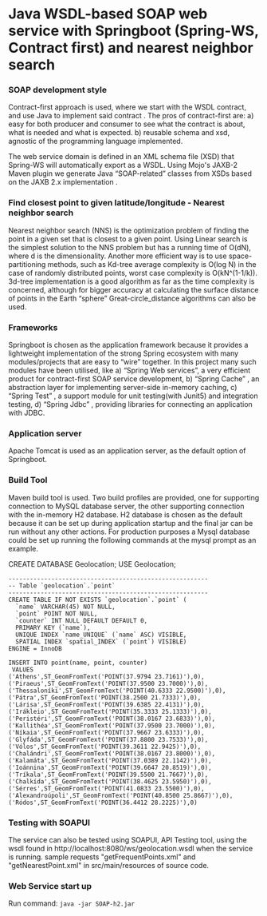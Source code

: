 # Java WSDL-based SOAP web service with Springboot (Spring-WS, Contract first) and nearest neighbor search

### SOAP development style
Contract-first approach is used, where we start with the WSDL contract, and use Java to implement said contract . The pros of contract-first are: a) easy for both producer and consumer to see what the contract is about, what is needed and what is expected. b) reusable schema and xsd, agnostic of the programming language implemented.

The web service domain is defined in an XML schema file (XSD) that Spring-WS will automatically export as a WSDL. Using Mojo's JAXB-2 Maven plugin we generate Java “SOAP-related” classes from XSDs based on the JAXB 2.x implementation .

### Find closest point to given latitude/longitude - Nearest neighbor search
Nearest neighbor search (NNS) is the optimization problem of finding the point in a given set that is closest to a given point. Using Linear search is the simplest solution to the NNS problem but has a running time of O(dN), where d is the dimensionality. Another more efficient way is to use space-partitioning methods, such as Kd-tree average complexity is O(log N) in the case of randomly distributed points, worst case complexity is O(kN^(1-1/k)). 3d-tree implementation is a good algorithm as far as the time complexity is concerned, although for bigger accuracy at calculating the surface distance of points in the Earth “sphere” Great-circle_distance algorithms can also be used.

### Frameworks
Springboot is chosen as the application framework because it provides a lightweight  implementation of the strong Spring ecosystem with many modules/projects that are easy to “wire” together. In this project many such modules have been utilised, like a) “Spring Web services”, a very efficient product for contract-first SOAP service development, b) “Spring Cache” , an abstraction layer for implementing server-side in-memory caching, c) “Spring Test” , a support module for unit testing(with Junit5) and integration testing, d) “Spring Jdbc” , providing libraries for connecting an application with JDBC. 

### Application server
Apache Tomcat is used as an application server, as the default option of Springboot.

### Build Tool
Maven build tool is used. Two build profiles are provided, one for supporting connection to MySQL database server, the other supporting connection with the in-memory H2 database. H2 database is chosen as the default because it can be set up during application startup and the final jar can be run without any other actions. For production purposes a Mysql database could be set up running the following commands at the mysql prompt as an example.

CREATE DATABASE Geolocation;
USE Geolocation;

```
--------------------------------------------------------
-- Table `geolocation`.`point`
--------------------------------------------------------
CREATE TABLE IF NOT EXISTS `geolocation`.`point` (
  `name` VARCHAR(45) NOT NULL,
  `point` POINT NOT NULL,
  `counter` INT NULL DEFAULT DEFAULT 0,
  PRIMARY KEY (`name`),
  UNIQUE INDEX `name_UNIQUE` (`name` ASC) VISIBLE,
  SPATIAL INDEX `spatial_INDEX` (`point`) VISIBLE)
ENGINE = InnoDB

INSERT INTO point(name, point, counter)
 VALUES 
('Athens',ST_GeomFromText('POINT(37.9794 23.7161)'),0),
('Piraeus',ST_GeomFromText('POINT(37.9500 23.7000)'),0),
('Thessaloníki',ST_GeomFromText('POINT(40.6333 22.9500)'),0),
('Pátra',ST_GeomFromText('POINT(38.2500 21.7333)'),0),
('Lárisa',ST_GeomFromText('POINT(39.6385 22.4131)'),0),
('Irákleio',ST_GeomFromText('POINT(35.3333 25.1333)'),0),
('Peristéri',ST_GeomFromText('POINT(38.0167 23.6833)'),0),
('Kallithéa',ST_GeomFromText('POINT(37.9500 23.7000)'),0),
('Níkaia',ST_GeomFromText('POINT(37.9667 23.6333)'),0),
('Glyfáda',ST_GeomFromText('POINT(37.8800 23.7533)'),0),
('Vólos',ST_GeomFromText('POINT(39.3611 22.9425)'),0),
('Chalándri',ST_GeomFromText('POINT(38.0167 23.8000)'),0),
('Kalamáta',ST_GeomFromText('POINT(37.0389 22.1142)'),0),
('Ioánnina',ST_GeomFromText('POINT(39.6647 20.8519)'),0),
('Tríkala',ST_GeomFromText('POINT(39.5500 21.7667)'),0),
('Chalkída',ST_GeomFromText('POINT(38.4625 23.5950)'),0),
('Sérres',ST_GeomFromText('POINT(41.0833 23.5500)'),0),
('Alexandroúpoli',ST_GeomFromText('POINT(40.8500 25.8667)'),0),
('Ródos',ST_GeomFromText('POINT(36.4412 28.2225)'),0)
```

### Testing with SOAPUI
The service can also be tested using SOAPUI, API Testing tool, using the wsdl found in http://localhost:8080/ws/geolocation.wsdl when the service is running.
sample requests "getFrequentPoints.xml" and "getNearestPoint.xml" in src/main/resources of source code.

### Web Service start up
Run command: ``` java -jar SOAP-h2.jar ```
